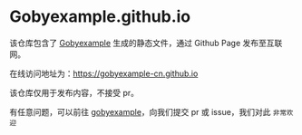 # Gobyexample.github.io

该仓库包含了 [Gobyexample](https://github.com/gobyexample-cn/gobyexample) 生成的静态文件，通过 Github Page 发布至互联网。

在线访问地址为：https://gobyexample-cn.github.io

该仓库仅用于发布内容，不接受 pr。

有任意问题，可以前往 [gobyexample](https://github.com/gobyexample-cn/gobyexample)，向我们提交 pr 或 issue，我们对此 `非常欢迎` 